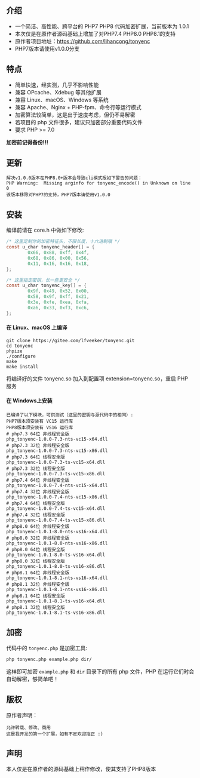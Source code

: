 ## 介绍

- 一个简洁、高性能、跨平台的 PHP7 PHP8 代码加密扩展，当前版本为 1.0.1
- 本次仅是在原作者源码基础上增加了对PHP7.4 PHP8.0 PHP8.1的支持
- 原作者项目地址：https://github.com/lihancong/tonyenc
- PHP7版本请使用v1.0.0分支


## 特点

- 简单快速，经实测，几乎不影响性能
- 兼容 OPcache、Xdebug 等其他扩展
- 兼容 Linux、macOS、Windows 等系统
- 兼容 Apache、Nginx + PHP-fpm、命令行等运行模式
- 加密算法较简单，这是出于速度考虑，但仍不易解密
- 若项目的 php 文件很多，建议只加密部分重要代码文件
- 要求 PHP >= 7.0

**加密前记得备份!!!**

## 更新
```
解决v1.0.0版本在PHP8.0+版本会导致cli模式报如下警告的问题：
PHP Warning:  Missing arginfo for tonyenc_encode() in Unknown on line 0
该版本移除对PHP7的支持，PHP7版本请使用v1.0.0
```

## 安装

编译前请在 core.h 中做如下修改:
```c
/* 这里定制你的加密特征头，不限长度，十六进制哦 */
const u_char tonyenc_header[] = {
        0x66, 0x88, 0xff, 0x4f,
        0x68, 0x86, 0x00, 0x56,
        0x11, 0x16, 0x16, 0x18,
};

/* 这里指定密钥，长一些更安全 */
const u_char tonyenc_key[] = {
        0x9f, 0x49, 0x52, 0x00,
        0x58, 0x9f, 0xff, 0x21,
        0x3e, 0xfe, 0xea, 0xfa,
        0xa6, 0x33, 0xf3, 0xc6,
};
```

#### 在 Linux、macOS 上编译
```
git clone https://gitee.com/lfveeker/tonyenc.git
cd tonyenc
phpize
./configure
make
make install
```
将编译好的文件 tonyenc.so 加入到配置项 extension=tonyenc.so，重启 PHP 服务
#### 在 Windows上安装
```
已编译了以下模块，可供测试（这里的密钥与源代码中的相同）:
PHP7版本须安装有 VC15 运行库
PHP8版本须安装有 VS16 运行库
# php7.3 64位 非线程安全版
php_tonyenc-1.0.0-7.3-nts-vc15-x64.dll
# php7.3 32位 非线程安全版
php_tonyenc-1.0.0-7.3-nts-vc15-x86.dll
# php7.3 64位 线程安全版
php_tonyenc-1.0.0-7.3-ts-vc15-x64.dll
# php7.3 32位 线程安全版
php_tonyenc-1.0.0-7.3-ts-vc15-x86.dll
# php7.4 64位 非线程安全版
php_tonyenc-1.0.0-7.4-nts-vc15-x64.dll
# php7.4 32位 非线程安全版
php_tonyenc-1.0.0-7.4-nts-vc15-x86.dll
# php7.4 64位 线程安全版
php_tonyenc-1.0.0-7.4-ts-vc15-x64.dll
# php7.4 32位 线程安全版
php_tonyenc-1.0.0-7.4-ts-vc15-x86.dll
# php8.0 64位 非线程安全版
php_tonyenc-1.0.1-8.0-nts-vs16-x64.dll
# php8.0 32位 非线程安全版
php_tonyenc-1.0.1-8.0-nts-vs16-x86.dll
# php8.0 64位 线程安全版
php_tonyenc-1.0.1-8.0-ts-vs16-x64.dll
# php8.0 32位 线程安全版
php_tonyenc-1.0.1-8.0-ts-vs16-x86.dll
# php8.1 64位 非线程安全版
php_tonyenc-1.0.1-8.1-nts-vs16-x64.dll
# php8.1 32位 非线程安全版
php_tonyenc-1.0.1-8.1-nts-vs16-x86.dll
# php8.1 64位 线程安全版
php_tonyenc-1.0.1-8.1-ts-vs16-x64.dll
# php8.1 32位 线程安全版
php_tonyenc-1.0.1-8.1-ts-vs16-x86.dll 
```

## 加密

代码中的 `tonyenc.php` 是加密工具:
```bash
php tonyenc.php example.php dir/
```
这样即可加密 `example.php` 和 `dir` 目录下的所有 php 文件，PHP 在运行它们时会自动解密，够简单吧！

## 版权
原作者声明：
```
允许转载、修改、商用
这是我开发的第一个扩展，如有不足欢迎指正 :)
```
## 声明
本人仅是在原作者的源码基础上稍作修改，使其支持了PHP8版本
